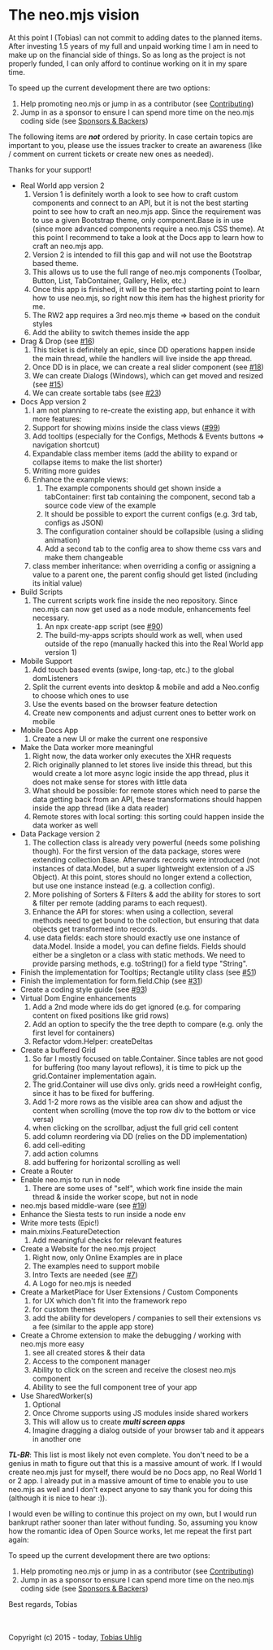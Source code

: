 # The neo.mjs vision

At this point I (Tobias) can not commit to adding dates to the planned items.
After investing 1.5 years of my full and unpaid working time I am in need to make up on the financial side of things.
So as long as the project is not properly funded, I can only afford to continue working on it in my spare time.

To speed up the current development there are two options:
1. Help promoting neo.mjs or jump in as a contributor (see <a href="../CONTRIBUTING.md">Contributing</a>)
2. Jump in as a sponsor to ensure I can spend more time on the neo.mjs coding side (see <a href="../BACKERS.md">Sponsors & Backers</a>)

The following items are ***not*** ordered by priority. In case certain topics are important to you, please use the issues
tracker to create an awareness (like / comment on current tickets or create new ones as needed).

Thanks for your support!

* Real World app version 2
    1. Version 1 is definitely worth a look to see how to craft custom components and connect to an API,
    but it is not the best starting point to see how to craft an neo.mjs app. Since the requirement was to use a given
    Bootstrap theme, only component.Base is in use (since more advanced components require a neo.mjs CSS theme).
    At this point I recommend to take a look at the Docs app to learn how to craft an neo.mjs app.
    2. Version 2 is intended to fill this gap and will not use the Bootstrap based theme.
    3. This allows us to use the full range of neo.mjs components (Toolbar, Button, List, TabContainer, Gallery, Helix, etc.)
    4. Once this app is finished, it will be the perfect starting point to learn how to use neo.mjs,
    so right now this item has the highest priority for me.
    5. The RW2 app requires a 3rd neo.mjs theme => based on the conduit styles
    6. Add the ability to switch themes inside the app
* Drag & Drop (see <a href="https://github.com/neomjs/neo/issues/16">#16</a>)
    1. This ticket is definitely an epic, since DD operations happen inside the main thread, while the handlers will
    live inside the app thread.
    2. Once DD is in place, we can create a real slider component (see <a href="https://github.com/neomjs/neo/issues/18">#18</a>)
    3. We can create Dialogs (Windows), which can get moved and resized (see <a href="https://github.com/neomjs/neo/issues/15">#15</a>)
    4. We can create sortable tabs (see <a href="https://github.com/neomjs/neo/issues/23">#23</a>)
* Docs App version 2
    1. I am not planning to re-create the existing app, but enhance it with more features:
    2. Support for showing mixins inside the class views (<a href="https://github.com/neomjs/neo/issues/99">#99</a>)
    3. Add tooltips (especially for the Configs, Methods & Events buttons => navigation shortcut)
    4. Expandable class member items (add the ability to expand or collapse items to make the list shorter)
    5. Writing more guides
    6. Enhance the example views:
        1. The example components should get shown inside a tabContainer: first tab containing the component,
        second tab a source code view of the example
        2. It should be possible to export the current configs (e.g. 3rd tab, configs as JSON)
        3. The configuration container should be collapsible (using a sliding animation)
        4. Add a second tab to the config area to show theme css vars and make them changeable
    7. class member inheritance: when overriding a config or assigning a value to a parent one, the parent config
    should get listed (including its initial value)
* Build Scripts
    1. The current scripts work fine inside the neo repository. Since neo.mjs can now get used as a node module,
    enhancements feel necessary.
        1. An npx create-app script (see <a href="https://github.com/neomjs/neo/issues/90">#90</a>)
        2. The build-my-apps scripts should work as well, when used outside of the repo (manually hacked this into the
        Real World app version 1)
* Mobile Support
    1. Add touch based events (swipe, long-tap, etc.) to the global domListeners
    2. Split the current events into desktop & mobile and add a Neo.config to choose which ones to use
    3. Use the events based on the browser feature detection
    4. Create new components and adjust current ones to better work on mobile
* Mobile Docs App
    1. Create a new UI or make the current one responsive
* Make the Data worker more meaningful
    1. Right now, the data worker only executes the XHR requests
    2. Rich originally planned to let stores live inside this thread, but this would create a lot more async logic inside
    the app thread, plus it does not make sense for stores with little data
    3. What should be possible: for remote stores which need to parse the data getting back from an API, these transformations
    should happen inside the app thread (like a data reader)
    4. Remote stores with local sorting: this sorting could happen inside the data worker as well
* Data Package version 2
    1. The collection class is already very powerful (needs some polishing though). For the first version of the data
    package, stores were extending collection.Base. Afterwards records were introduced (not instances of data.Model,
    but a super lightweight extension of a JS Object). At this point, stores should no longer extend a collection,
    but use one instance instead (e.g. a collection config).
    2. More polishing of Sorters & Filters & add the ability for stores to sort & filter per remote (adding params to
    each request).
    3. Enhance the API for stores: when using a collection, several methods need to get bound to the collection, but
    ensuring that data objects get transformed into records.
    4. use data fields: each store should exactly use one instance of data.Model. Inside a model, you can define fields.
    Fields should either be a singleton or a class with static methods. We need to provide parsing methods, e.g. toString()
    for a field type "String".
* Finish the implementation for Tooltips; Rectangle utility class (see <a href="https://github.com/neomjs/neo/issues/51">#51</a>)
* Finish the implementation for form.field.Chip (see <a href="https://github.com/neomjs/neo/issues/31">#31</a>)
* Create a coding style guide (see <a href="https://github.com/neomjs/neo/issues/93">#93</a>)
* Virtual Dom Engine enhancements
    1. Add a 2nd mode where ids do get ignored (e.g. for comparing content on fixed positions like grid rows)
    2. Add an option to specify the the tree depth to compare (e.g. only the first level for containers)
    3. Refactor vdom.Helper: createDeltas
* Create a buffered Grid
    1. So far I mostly focused on table.Container. Since tables are not good for buffering (too many layout reflows),
    it is time to pick up the grid.Container implementation again.
    2. The grid.Container will use divs only. grids need a rowHeight config, since it has to be fixed for buffering.
    3. Add 1-2 more rows as the visible area can show and adjust the content when scrolling (move the top row div to
    the bottom or vice versa)
    4. when clicking on the scrollbar, adjust the full grid cell content
    5. add column reordering via DD (relies on the DD implementation)
    6. add cell-editing
    7. add action columns
    8. add buffering for horizontal scrolling as well
* Create a Router
* Enable neo.mjs to run in node
    1. There are some uses of "self", which work fine inside the main thread & inside the worker scope, but not in node
* neo.mjs based middle-ware (see <a href="https://github.com/neomjs/neo/issues/19">#19</a>)
* Enhance the Siesta tests to run inside a node env
* Write more tests (Epic!)
* main.mixins.FeatureDetection
    1. Add meaningful checks for relevant features
* Create a Website for the neo.mjs project
    1. Right now, only Online Examples are in place
    2. The examples need to support mobile
    3. Intro Texts are needed (see <a href="https://github.com/neomjs/neo/issues/7">#7</a>)
    4. A Logo for neo.mjs is needed 
* Create a MarketPlace for User Extensions / Custom Components
    1. for UX which don't fit into the framework repo
    2. for custom themes
    3. add the ability for developers / companies to sell their extensions vs a fee (similar to the apple app store)
* Create a Chrome extension to make the debugging / working with neo.mjs more easy
    1. see all created stores & their data
    2. Access to the component manager
    3. Ability to click on the screen and receive the closest neo.mjs component
    4. Ability to see the full component tree of your app
* Use SharedWorker(s)
    1. Optional
    2. Once Chrome supports using JS modules inside shared workers
    3. This will allow us to create ***multi screen apps***
    4. Imagine dragging a dialog outside of your browser tab and it appears in another one
    
***TL-BR***: This list is most likely not even complete.
You don't need to be a genius in math to figure out that this is a massive amount of work.
If I would create neo.mjs just for myself, there would be no Docs app, no Real World 1 or 2 app.
I already put in a massive amount of time to enable you to use neo.mjs as well and I don't expect anyone to say thank
you for doing this (although it is nice to hear :)).

I would even be willing to continue this project on my own, but I would run bankrupt rather sooner than later without
funding. So, assuming you know how the romantic idea of Open Source works, let me repeat the first part again:

To speed up the current development there are two options:
1. Help promoting neo.mjs or jump in as a contributor (see <a href="../CONTRIBUTING.md">Contributing</a>)
2. Jump in as a sponsor to ensure I can spend more time on the neo.mjs coding side (see <a href="../BACKERS.md">Sponsors & Backers</a>)

Best regards, Tobias

<br><br>
Copyright (c) 2015 - today, <a href="https://www.linkedin.com/in/tobiasuhlig/">Tobias Uhlig</a>
